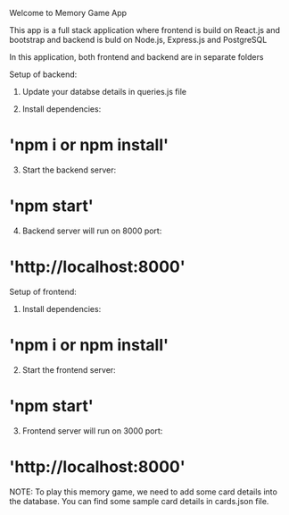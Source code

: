 Welcome to Memory Game App

This app is a full stack application where frontend is build on React.js and bootstrap and backend is buld on Node.js, Express.js and PostgreSQL

In this application, both frontend and backend are in separate folders

Setup of backend:

1. Update your databse details in queries.js file

2. Install dependencies:

# 'npm i or npm install'

3. Start the backend server:

# 'npm start'

4. Backend server will run on 8000 port:

# 'http://localhost:8000'

Setup of frontend:

1. Install dependencies:

# 'npm i or npm install'

2. Start the frontend server:

# 'npm start'

3. Frontend server will run on 3000 port:

# 'http://localhost:8000'

NOTE: To play this memory game, we need to add some card details into the database. You can find some sample card details in cards.json file.
